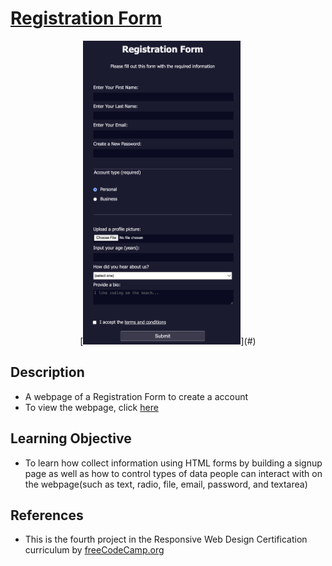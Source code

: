 # [Registration Form](https://vincentz-42.github.io/freecodecamp/RegistrationForm/)

<div style="text-align: center">
  [<img src="registrationform.png" alt="Registration Form" width="50%" style="text-align: center">](#)
</div>

## Description
* A webpage of a Registration Form to create a account 
* To view the webpage, click [here](https://vincentz-42.github.io/freecodecamp/RegistrationForm/)


## Learning Objective
* To learn how collect information using HTML forms by building a signup page as well as how to control types of data people can interact with on the webpage(such as text, radio, file, email, password, and textarea)

## References
* This is the fourth project in the Responsive Web Design Certification curriculum by [freeCodeCamp.org](freeCodeCamp.org)